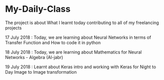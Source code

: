 # My-Daily-Class
The project is about What I learnt today contributing to all of my freelancing projects

17 July 2018 : Today, we are learning about Neural Networks in terms of Transfer Function and How to code it in python

18 July 2018 : Today, we are learning about Mathematics for Neural Networks - Algebra (Al-jabr)

19 July 2018 : Learnt about Keras intro and working with Keras for Night to Day Image to Image transformation
